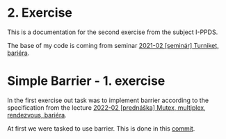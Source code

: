 # 2. Exercise
This is a documentation for the second exercise from the subject I-PPDS. 

The base of my code is coming from seminar [2021-02 [seminár] Turniket, bariéra](https://www.youtube.com/watch?v=vIiHVcb3HqU&ab_channel=Paraleln%C3%A9programovanieadistribuovan%C3%A9syst%C3%A9my).

# Simple Barrier - 1. exercise
In the first exercise out task was to implement barrier according to the specification from the lecture [2022-02 [prednáška] Mutex, multiplex, rendezvous, bariéra](https://www.youtube.com/watch?v=sR5RWW1uj5g&ab_channel=Paraleln%C3%A9programovanieadistribuovan%C3%A9syst%C3%A9my).

At first we were tasked to use barrier. This is done in this [commit](https://github.com/Rokulus/I-PPDS_Procka/commit/00747b80d9ddcf7fad95cc89e74572f420f9ff57).


